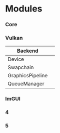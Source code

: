 # Modules

### Core

### Vulkan

| Backend |  |
| --- | --- |
| Device |  |
| Swapchain |  |
| GraphicsPipeline |  |
| QueueManager |  |

### ImGUI

### 4

### 5